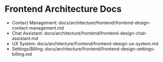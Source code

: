 # Frontend Architecture Docs

- Contact Management: docs/architecture/frontend/frontend-design-contact-management.md
- Chat Assistant: docs/architecture/frontend/frontend-design-chat-assistant.md
- UX System: docs/architecture/frontend/frontend-design-ux-system.md
- Settings/Billing: docs/architecture/frontend/frontend-design-settings-billing.md
